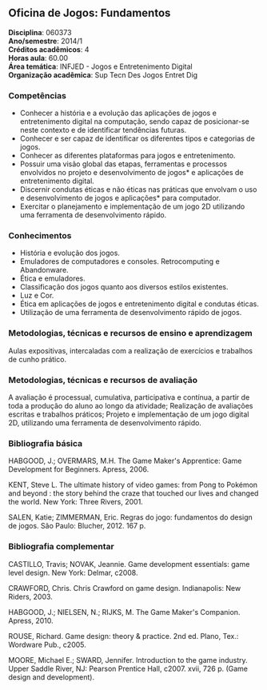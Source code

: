 ## Oficina de Jogos: Fundamentos

**Disciplina**:   060373  
**Ano/semestre**:  2014/1  
**Créditos acadêmicos**: 4  
**Horas aula**: 60.00  
**Área temática**:  INFJED - Jogos e Entretenimento Digital  
**Organização acadêmica**: Sup Tecn Des Jogos Entret Dig  

### Competências

* Conhecer a história e a evolução das aplicações de jogos e entretenimento digital na computação, sendo capaz de posicionar-se neste contexto e de identificar tendências futuras.
* Conhecer e ser capaz de identificar os diferentes tipos e categorias de jogos.
* Conhecer as diferentes plataformas para jogos e entretenimento.
* Possuir uma visão global das etapas, ferramentas e processos envolvidos no projeto e desenvolvimento de jogos* e aplicações de entretenimento digital.
* Discernir condutas éticas e não éticas nas práticas que envolvam o uso e desenvolvimento de jogos e aplicações* para computador.
* Exercitar o planejamento e implementação de um jogo 2D utilizando uma ferramenta de desenvolvimento rápido.


### Conhecimentos

* História e evolução dos jogos.
* Emuladores de computadores e consoles. Retrocomputing e Abandonware.
* Ética e emuladores.
* Classificação dos jogos quanto aos diversos estilos existentes.
* Luz e Cor.
* Ética em aplicações de jogos e entretenimento digital e condutas éticas.
* Utilização de uma ferramenta de desenvolvimento rápido de jogos.


### Metodologias, técnicas e recursos de ensino e aprendizagem
Aulas expositivas, intercaladas com a realização de exercícios e trabalhos de cunho prático.


### Metodologias, técnicas e recursos de avaliação
A avaliação é processual, cumulativa, participativa e contínua, a partir de toda a produção do aluno ao longo da atividade; Realização de avaliações escritas e trabalhos práticos; Projeto e implementação de um jogo digital 2D, utilizando uma ferramenta de desenvolvimento rápido.


### Bibliografia básica

HABGOOD, J.; OVERMARS, M.H. The Game Maker's Apprentice: Game Development for Beginners. Apress, 2006.

KENT, Steve L. The ultimate history of video games: from Pong to Pokémon and beyond : the story behind the craze that touched our lives and changed the world. New York: Three Rivers, 2001.

SALEN, Katie; ZIMMERMAN, Eric. Regras do jogo: fundamentos do design de jogos. São Paulo: Blucher, 2012. 167 p.


### Bibliografia complementar

CASTILLO, Travis; NOVAK, Jeannie. Game development essentials: game level design. New York: Delmar, c2008.

CRAWFORD, Chris. Chris Crawford on game design. Indianapolis: New Riders, 2003.

HABGOOD, J.; NIELSEN, N.; RIJKS, M. The Game Maker's Companion. Apress, 2010.

ROUSE, Richard. Game design: theory & practice. 2nd ed. Plano, Tex.: Wordware Pub., c2005.

MOORE, Michael E.; SWARD, Jennifer. Introduction to the game industry. Upper Saddle River, NJ: Pearson Prentice Hall, c2007. xvii, 726 p. (Game design and development).